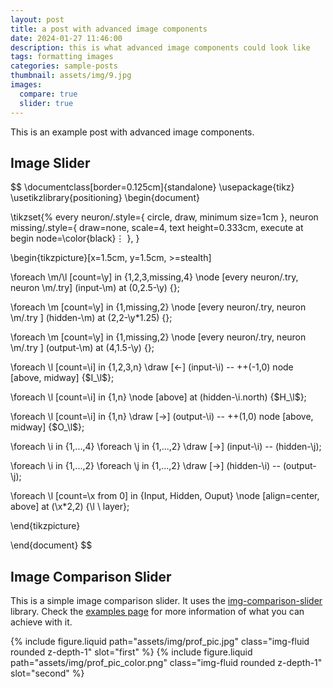 ```yaml
---
layout: post
title: a post with advanced image components
date: 2024-01-27 11:46:00
description: this is what advanced image components could look like
tags: formatting images
categories: sample-posts
thumbnail: assets/img/9.jpg
images:
  compare: true
  slider: true
---
```


This is an example post with advanced image components.

## Image Slider

$$
\documentclass[border=0.125cm]{standalone}
\usepackage{tikz}
\usetikzlibrary{positioning}
\begin{document}

\tikzset{%
  every neuron/.style={
    circle,
    draw,
    minimum size=1cm
  },
  neuron missing/.style={
    draw=none, 
    scale=4,
    text height=0.333cm,
    execute at begin node=\color{black}$\vdots$
  },
}

\begin{tikzpicture}[x=1.5cm, y=1.5cm, >=stealth]

\foreach \m/\l [count=\y] in {1,2,3,missing,4}
  \node [every neuron/.try, neuron \m/.try] (input-\m) at (0,2.5-\y) {};

\foreach \m [count=\y] in {1,missing,2}
  \node [every neuron/.try, neuron \m/.try ] (hidden-\m) at (2,2-\y*1.25) {};

\foreach \m [count=\y] in {1,missing,2}
  \node [every neuron/.try, neuron \m/.try ] (output-\m) at (4,1.5-\y) {};

\foreach \l [count=\i] in {1,2,3,n}
  \draw [<-] (input-\i) -- ++(-1,0)
    node [above, midway] {$I_\l$};

\foreach \l [count=\i] in {1,n}
  \node [above] at (hidden-\i.north) {$H_\l$};

\foreach \l [count=\i] in {1,n}
  \draw [->] (output-\i) -- ++(1,0)
    node [above, midway] {$O_\l$};

\foreach \i in {1,...,4}
  \foreach \j in {1,...,2}
    \draw [->] (input-\i) -- (hidden-\j);

\foreach \i in {1,...,2}
  \foreach \j in {1,...,2}
    \draw [->] (hidden-\i) -- (output-\j);

\foreach \l [count=\x from 0] in {Input, Hidden, Ouput}
  \node [align=center, above] at (\x*2,2) {\l \\ layer};

\end{tikzpicture}

\end{document}
$$

## Image Comparison Slider

This is a simple image comparison slider. It uses the [img-comparison-slider](https://img-comparison-slider.sneas.io/) library. Check the [examples page](https://img-comparison-slider.sneas.io/examples.html) for more information of what you can achieve with it.

<img-comparison-slider>
  {% include figure.liquid path="assets/img/prof_pic.jpg" class="img-fluid rounded z-depth-1" slot="first" %}
  {% include figure.liquid path="assets/img/prof_pic_color.png" class="img-fluid rounded z-depth-1" slot="second" %}
</img-comparison-slider>
